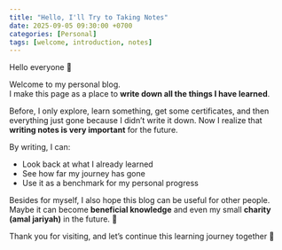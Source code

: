 ```yaml
---
title: "Hello, I'll Try to Taking Notes"
date: 2025-09-05 09:30:00 +0700
categories: [Personal]
tags: [welcome, introduction, notes]
---
```


Hello everyone 👋

Welcome to my personal blog.  
I make this page as a place to **write down all the things I have learned**.

Before, I only explore, learn something, get some certificates, and then everything just gone because I didn’t write it down. Now I realize that **writing notes is very important** for the future.

By writing, I can:

- Look back at what I already learned
- See how far my journey has gone
- Use it as a benchmark for my personal progress

Besides for myself, I also hope this blog can be useful for other people. Maybe it can become **beneficial knowledge** and even my small **charity (amal jariyah)** in the future. 🙏

Thank you for visiting, and let’s continue this learning journey together 🚀
